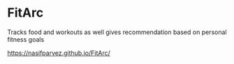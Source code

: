 # FitArc
Tracks food and workouts as well gives recommendation based on personal fitness goals

https://nasifparvez.github.io/FitArc/
